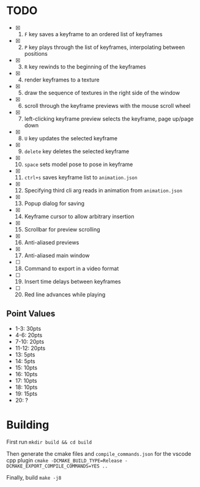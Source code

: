 # TODO
- [x] 1. `F` key saves a keyframe to an ordered list of keyframes
- [x] 2. `P` key plays through the list of keyframes, interpolating between positions
- [x] 3. `R` key rewinds to the beginning of the keyframes
- [x] 4. render keyframes to a texture
- [x] 5. draw the sequence of textures in the right side of the window
- [x] 6. scroll through the keyframe previews with the mouse scroll wheel
- [x] 7. left-clicking keyframe preview selects the keyframe, page up/page down 
- [x] 8. `U` key updates the selected keyframe
- [x] 9. `delete` key deletes the selected keyframe
- [x] 10. `space` sets model pose to pose in keyframe
- [x] 11. `ctrl+s` saves keyframe list to `animation.json`
- [x] 12. Specifying third cli arg reads in animation from `animation.json`
- [x] 13. Popup dialog for saving
- [x] 14. Keyframe cursor to allow arbitrary insertion
- [x] 15. Scrollbar for preview scrolling
- [x] 16. Anti-aliased previews
- [x] 17. Anti-aliased main window
- [ ] 18. Command to export in a video format
- [ ] 19. Insert time delays between keyframes
- [ ] 20. Red line advances while playing

## Point Values
* 1-3: 30pts
* 4-6: 20pts
* 7-10: 20pts
* 11-12: 20pts
* 13: 5pts
* 14: 5pts
* 15: 10pts
* 16: 10pts
* 17: 10pts
* 18: 10pts
* 19: 15pts
* 20: ?

# Building
First run
`mkdir build && cd build`

Then generate the cmake files and `compile_commands.json` for the vscode cpp plugin
`cmake -DCMAKE_BUILD_TYPE=Release -DCMAKE_EXPORT_COMPILE_COMMANDS=YES ..`

Finally, build
`make -j8`